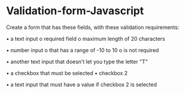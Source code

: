 # Validation-form-Javascript
Create a form that has these fields, with these validation requirements: 

• a text input o required field o maximum length of 20 characters

• number input o that has a range of -10 to 10 o is not required 

• another text input that doesn't let you type the letter "T" 

• a checkbox that must be selected • checkbox 2 

• a text input that must have a value if checkbox 2 is selected

